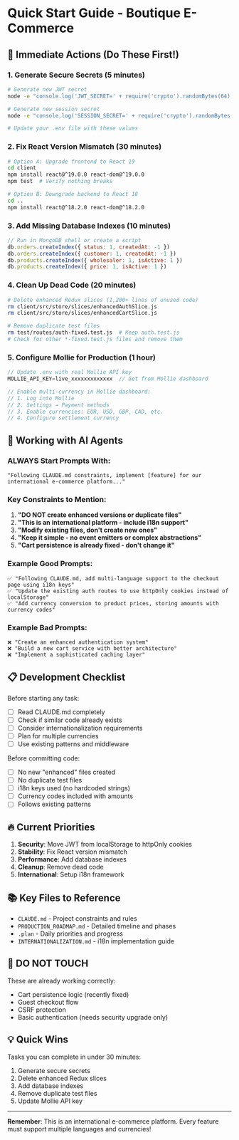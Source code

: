 # Quick Start Guide - Boutique E-Commerce

## 🚀 Immediate Actions (Do These First!)

### 1. Generate Secure Secrets (5 minutes)
```bash
# Generate new JWT secret
node -e "console.log('JWT_SECRET=' + require('crypto').randomBytes(64).toString('hex'))"

# Generate new session secret  
node -e "console.log('SESSION_SECRET=' + require('crypto').randomBytes(64).toString('hex'))"

# Update your .env file with these values
```

### 2. Fix React Version Mismatch (30 minutes)
```bash
# Option A: Upgrade frontend to React 19
cd client
npm install react@^19.0.0 react-dom@^19.0.0
npm test  # Verify nothing breaks

# Option B: Downgrade backend to React 18
cd ..
npm install react@^18.2.0 react-dom@^18.2.0
```

### 3. Add Missing Database Indexes (10 minutes)
```javascript
// Run in MongoDB shell or create a script
db.orders.createIndex({ status: 1, createdAt: -1 })
db.orders.createIndex({ customer: 1, createdAt: -1 })
db.products.createIndex({ wholesaler: 1, isActive: 1 })
db.products.createIndex({ price: 1, isActive: 1 })
```

### 4. Clean Up Dead Code (20 minutes)
```bash
# Delete enhanced Redux slices (1,200+ lines of unused code)
rm client/src/store/slices/enhancedAuthSlice.js
rm client/src/store/slices/enhancedCartSlice.js

# Remove duplicate test files
rm test/routes/auth-fixed.test.js  # Keep auth.test.js
# Check for other *-fixed.test.js files and remove them
```

### 5. Configure Mollie for Production (1 hour)
```javascript
// Update .env with real Mollie API key
MOLLIE_API_KEY=live_xxxxxxxxxxxxx  // Get from Mollie dashboard

// Enable multi-currency in Mollie dashboard:
// 1. Log into Mollie
// 2. Settings → Payment methods
// 3. Enable currencies: EUR, USD, GBP, CAD, etc.
// 4. Configure settlement currency
```

## 🤖 Working with AI Agents

### ALWAYS Start Prompts With:
```
"Following CLAUDE.md constraints, implement [feature] for our international e-commerce platform..."
```

### Key Constraints to Mention:
1. **"DO NOT create enhanced versions or duplicate files"**
2. **"This is an international platform - include i18n support"**
3. **"Modify existing files, don't create new ones"**
4. **"Keep it simple - no event emitters or complex abstractions"**
5. **"Cart persistence is already fixed - don't change it"**

### Example Good Prompts:
```
✅ "Following CLAUDE.md, add multi-language support to the checkout page using i18n keys"
✅ "Update the existing auth routes to use httpOnly cookies instead of localStorage"
✅ "Add currency conversion to product prices, storing amounts with currency codes"
```

### Example Bad Prompts:
```
❌ "Create an enhanced authentication system"
❌ "Build a new cart service with better architecture"
❌ "Implement a sophisticated caching layer"
```

## 📋 Development Checklist

Before starting any task:
- [ ] Read CLAUDE.md completely
- [ ] Check if similar code already exists
- [ ] Consider internationalization requirements
- [ ] Plan for multiple currencies
- [ ] Use existing patterns and middleware

Before committing code:
- [ ] No new "enhanced" files created
- [ ] No duplicate test files
- [ ] i18n keys used (no hardcoded strings)
- [ ] Currency codes included with amounts
- [ ] Follows existing patterns

## 🔥 Current Priorities

1. **Security**: Move JWT from localStorage to httpOnly cookies
2. **Stability**: Fix React version mismatch
3. **Performance**: Add database indexes
4. **Cleanup**: Remove dead code
5. **International**: Setup i18n framework

## 📚 Key Files to Reference

- `CLAUDE.md` - Project constraints and rules
- `PRODUCTION_ROADMAP.md` - Detailed timeline and phases
- `.plan` - Daily priorities and progress
- `INTERNATIONALIZATION.md` - i18n implementation guide

## 🚨 DO NOT TOUCH

These are already working correctly:
- Cart persistence logic (recently fixed)
- Guest checkout flow
- CSRF protection
- Basic authentication (needs security upgrade only)

## 💡 Quick Wins

Tasks you can complete in under 30 minutes:
1. Generate secure secrets
2. Delete enhanced Redux slices
3. Add database indexes
4. Remove duplicate test files
5. Update Mollie API key

---

**Remember**: This is an international e-commerce platform. Every feature must support multiple languages and currencies!